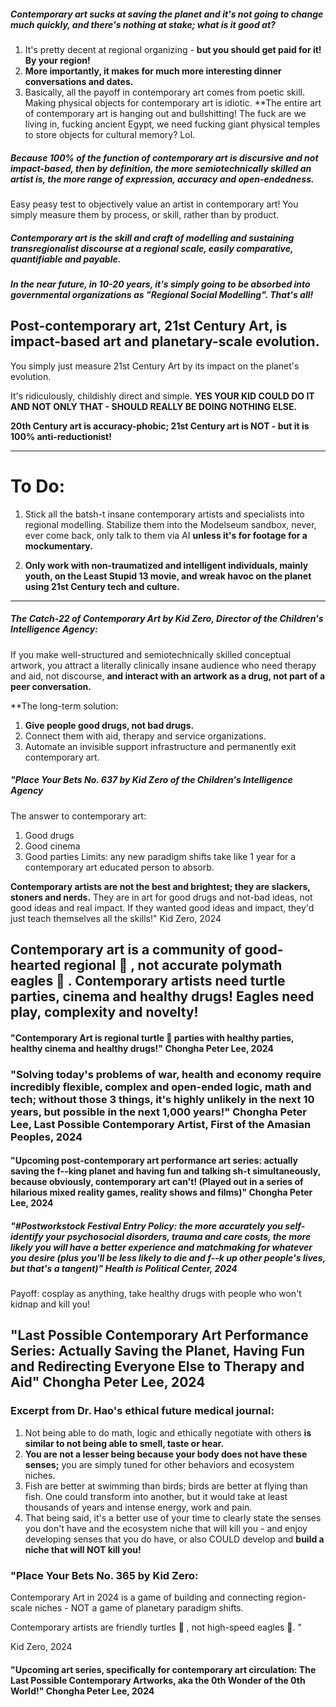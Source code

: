 


##### Contemporary art sucks at saving the planet and it's not going to change much quickly, and there's nothing at stake; what is it good at?
1. It's pretty decent at regional organizing - **but you should get paid for it! By your region!**
2. **More importantly, it makes for much more interesting dinner conversations and dates.**
3. Basically, all the payoff in contemporary art comes from poetic skill. Making physical objects for contemporary art is idiotic. **The entire art of contemporary art is hanging out and bullshitting! The fuck are we living in, fucking ancient Egypt, we need fucking giant physical temples to store objects for cultural memory? Lol.







##### Because 100% of the function of contemporary art is discursive and not impact-based, then by definition, the more semiotechnically skilled an artist is, the more range of expression, accuracy and open-endedness.

Easy peasy test to objectively value an artist in contemporary art! You simply measure them by process, or skill, rather than by product.









##### Contemporary art is the skill and craft of modelling and sustaining transregionalist discourse at a regional scale, easily comparative, quantifiable and payable. 

##### In the near future, in 10-20 years, it's simply going to be absorbed into governmental organizations as "Regional Social Modelling". That's all!






## Post-contemporary art, 21st Century Art, is impact-based art and planetary-scale evolution.

You simply just measure 21st Century Art by its impact on the planet's evolution. 

It's ridiculously, childishly direct and simple. **YES YOUR KID COULD DO IT AND NOT ONLY THAT - SHOULD REALLY BE DOING NOTHING ELSE.**

**20th Century art is accuracy-phobic; 21st Century art is NOT - but it is 100% anti-reductionist!**



---


# To Do:

1. Stick all the batsh-t insane contemporary artists and specialists into regional modelling. Stabilize them into the Modelseum sandbox, never, ever come back, only talk to them via AI **unless it's for footage for a mockumentary.**

2. **Only work with non-traumatized and intelligent individuals, mainly youth, on the Least Stupid 13 movie, and wreak havoc on the planet using 21st Century tech and culture.**

---








##### The Catch-22 of Contemporary Art by Kid Zero, Director of the Children's Intelligence Agency: 
If you make well-structured and semiotechnically skilled conceptual artwork, you attract a literally clinically insane audience who need therapy and aid, not discourse, **and interact with an artwork as a drug, not part of a peer conversation.**

**The long-term solution: 
1. **Give people good drugs, not bad drugs.** 
2. Connect them with aid, therapy and service organizations.
3. Automate an invisible support infrastructure and permanently exit contemporary art.




##### "Place Your Bets No. 637 by Kid Zero of the Children's Intelligence Agency
The answer to contemporary art:
1. Good drugs
2. Good cinema
3. Good parties
Limits: any new paradigm shifts take like 1 year for a contemporary art educated person to absorb. 

**Contemporary artists are not the best and brightest; they are slackers, stoners and nerds.** They are in art for good drugs and not-bad ideas, not good ideas and real impact. If they wanted good ideas and impact, they'd just teach themselves all the skills!" Kid Zero, 2024





## Contemporary art is a community of good-hearted regional 🐢 , not accurate polymath eagles 🦅 . Contemporary artists need turtle parties, cinema and healthy drugs! Eagles need play, complexity and novelty!









#### "Contemporary Art is regional turtle 🐢 parties with healthy parties, healthy cinema and healthy drugs!" Chongha Peter Lee, 2024











### "Solving today's problems of war, health and economy require incredibly flexible, complex and open-ended logic, math and tech; without those 3 things, it's highly unlikely in the next 10 years, but possible in the next 1,000 years!" Chongha Peter Lee, Last Possible Contemporary Artist, First of the Amasian Peoples, 2024







#### "Upcoming post-contemporary art performance art series: actually saving the f--king planet and having fun and talking sh-t simultaneously, because obviously, contemporary art can't! (Played out in a series of hilarious mixed reality games, reality shows and films)" Chongha Peter Lee, 2024








##### "#Postworkstock Festival Entry Policy: the more accurately you self-identify your psychosocial disorders, trauma and care costs, the more likely you will have a better experience and matchmaking for whatever you desire (plus you'll be less likely to die and f--k up other people's lives, but that's a tangent)" Health is Political Center, 2024

Payoff: cosplay as anything, take healthy drugs with people who won't kidnap and kill you!






## "Last Possible Contemporary Art Performance Series: Actually Saving the Planet, Having Fun and Redirecting Everyone Else to Therapy and Aid" Chongha Peter Lee, 2024




### Excerpt from Dr. Hao's ethical future medical journal:
1. Not being able to do math, logic and ethically negotiate with others **is similar to not being able to smell, taste or hear.**
2. **You are not a lesser being because your body does not have these senses;** you are simply tuned for other behaviors and ecosystem niches. 
3. Fish are better at swimming than birds; birds are better at flying than fish. One could transform into another, but it would take at least thousands of years and intense energy, work and pain.
4. That being said, it's a better use of your time to clearly state the senses you don't have and the ecosystem niche that will kill you - and enjoy developing senses that you do have, or also COULD develop and **build a niche that will NOT kill you!**




### "Place Your Bets No. 365 by Kid Zero:

Contemporary Art in 2024 is a game of building and connecting region-scale niches - NOT a game of planetary paradigm shifts. 

Contemporary artists are friendly turtles 🐢 , not high-speed eagles 🦅. " 

Kid Zero, 2024







#### "Upcoming art series, specifically for contemporary art circulation: The Last Possible Contemporary Artworks, aka the 0th Wonder of the 0th World!" Chongha Peter Lee, 2024










